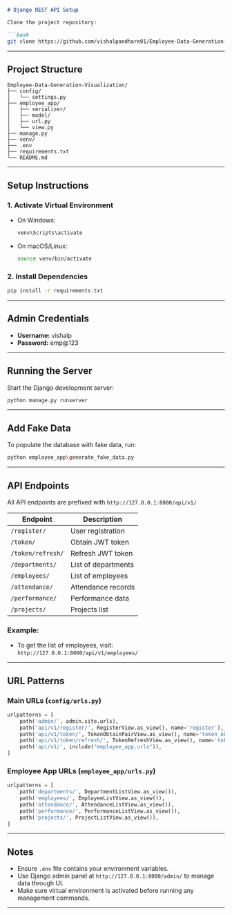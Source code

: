 ````markdown
# Django REST API Setup

Clone the project repository:

```bash
git clone https://github.com/vishalpandhare01/Employee-Data-Generation-Visualization.git
````

---

## Project Structure

```
Employee-Data-Generation-Visualization/
├── config/
│   └── settings.py
├── employee_app/
│   ├── serializer/
│   ├── model/
│   ├── url.py
│   └── view.py
├── manage.py
├── venv/
├── .env
├── requirements.txt
└── README.md
```

---

## Setup Instructions

### 1. Activate Virtual Environment

* On Windows:

  ```bash
  venv\Scripts\activate
  ```

* On macOS/Linux:

  ```bash
  source venv/bin/activate
  ```

### 2. Install Dependencies

```bash
pip install -r requirements.txt
```

---

## Admin Credentials

* **Username:** vishalp
* **Password:** emp\@123

---

## Running the Server

Start the Django development server:

```bash
python manage.py runserver
```

---

## Add Fake Data

To populate the database with fake data, run:

```bash
python employee_app\generate_fake_data.py
```

---

## API Endpoints

All API endpoints are prefixed with `http://127.0.0.1:8000/api/v1/`

| Endpoint          | Description         |
| ----------------- | ------------------- |
| `/register/`      | User registration   |
| `/token/`         | Obtain JWT token    |
| `/token/refresh/` | Refresh JWT token   |
| `/departments/`   | List of departments |
| `/employees/`     | List of employees   |
| `/attendance/`    | Attendance records  |
| `/performance/`   | Performance data    |
| `/projects/`      | Projects list       |

### Example:

* To get the list of employees, visit:
  `http://127.0.0.1:8000/api/v1/employees/`

---

## URL Patterns

### Main URLs (`config/urls.py`)

```python
urlpatterns = [
    path('admin/', admin.site.urls),
    path('api/v1/register/', RegisterView.as_view(), name='register'),
    path('api/v1/token/', TokenObtainPairView.as_view(), name='token_obtain_pair'),
    path('api/v1/token/refresh/', TokenRefreshView.as_view(), name='token_refresh'),
    path('api/v1/', include("employee_app.urls")),
]
```

### Employee App URLs (`employee_app/urls.py`)

```python
urlpatterns = [
    path('departments/', DepartmentListView.as_view()),
    path('employees/', EmployeeListView.as_view()),
    path('attendance/', AttendanceListView.as_view()),
    path('performance/', PerformanceListView.as_view()),
    path('projects/', ProjectListView.as_view()),
]
```

---

## Notes

* Ensure `.env` file contains your environment variables.
* Use Django admin panel at `http://127.0.0.1:8000/admin/` to manage data through UI.
* Make sure virtual environment is activated before running any management commands.

---
